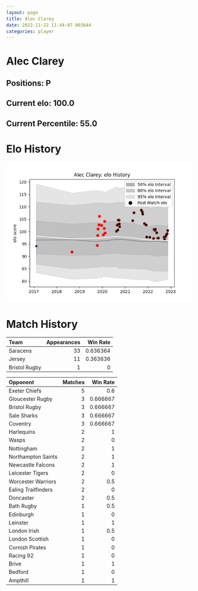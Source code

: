 ```yaml
---  
layout: page  
title: Alec Clarey  
date: 2022-11-22 11:44:07.003844  
categories: player  
---
```

# Alec Clarey

## Positions: P

## Current elo: 100.0

## Current Percentile: 55.0

# Elo History


![elo history](history_AlecClarey.png)
# Match History


| Team          |   Appearances |   Win Rate |
|:--------------|--------------:|-----------:|
| Saracens      |            33 |   0.636364 |
| Jersey        |            11 |   0.363636 |
| Bristol Rugby |             1 |   0        |

| Opponent            |   Matches |   Win Rate |
|:--------------------|----------:|-----------:|
| Exeter Chiefs       |         5 |   0.6      |
| Gloucester Rugby    |         3 |   0.666667 |
| Bristol Rugby       |         3 |   0.666667 |
| Sale Sharks         |         3 |   0.666667 |
| Coventry            |         3 |   0.666667 |
| Harlequins          |         2 |   1        |
| Wasps               |         2 |   0        |
| Nottingham          |         2 |   1        |
| Northampton Saints  |         2 |   1        |
| Newcastle Falcons   |         2 |   1        |
| Leicester Tigers    |         2 |   0        |
| Worcester Warriors  |         2 |   0.5      |
| Ealing Trailfinders |         2 |   0        |
| Doncaster           |         2 |   0.5      |
| Bath Rugby          |         1 |   0.5      |
| Edinburgh           |         1 |   0        |
| Leinster            |         1 |   1        |
| London Irish        |         1 |   0.5      |
| London Scottish     |         1 |   0        |
| Cornish Pirates     |         1 |   0        |
| Racing 92           |         1 |   0        |
| Brive               |         1 |   1        |
| Bedford             |         1 |   0        |
| Ampthill            |         1 |   1        |
